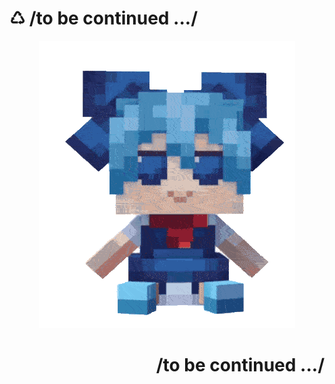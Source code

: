 # ♺ /to be continued .../

<center>

![cirno](https://github.com/Bengerthelorf/Contents/raw/main/img/cirno.gif)

</center>

<div style="text-align: right"> 

# /to be continued .../

</div>
